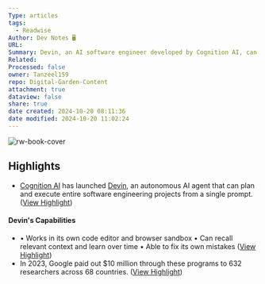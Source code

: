 ```yaml
---
Type: articles
tags:
  - Readwise
Author: Dev Notes 🖥️
URL: 
Summary: Devin, an AI software engineer developed by Cognition AI, can plan and execute software projects independently, outperforming other AI models. It works in its own code editor and browser sandbox, learns over time, and can fix its own mistakes. While not meant to replace human engineers, Devin serves as an "AI teammate" to automate tasks and enhance workflows. Discord is launching an Embedded App SDK to allow developers to create apps and games embedded within its interface, aiming to evolve into a premier platform for app development and distribution. Google paid out $10 million in bug bounties to security researchers in 2023, focusing on Android and Chrome vulnerabilities, and expanding to include generative AI security risks.
Related: 
Processed: false
owner: Tanzeel159
repo: Digital-Garden-Content
attachment: true
dataview: false
share: true
date created: 2024-10-20 08:11:36
date modified: 2024-10-20 11:02:24
---
```

![rw-book-cover](https://readwise-assets.s3.amazonaws.com/static/images/article4.6bc1851654a0.png)

## Highlights
- [Cognition AI](https://link.mail.beehiiv.com/ss/c/u001.DXDmAvSPleeMKuzk064JRRlyPiJsrbWAFsyC3Id9EO9T9qW7NwROp0ca2y5Zw9ENvYgfxKNPW7377nikTIdi9K5uZAQ1P4OC71a5Mpp3VFXjga8EqVtpFHzk4UFy6YsgiCWYA09Ds1eBkKNJEzAnJSyy7Tf-wixhD4rm5VTpGBs7UlyifK4S91d1SFnOD_nwOE3pu-yqHGkaOsNhg-7iF0bWQLcJA_BazFeXCDkZlNg/44o/rb5lhtanT9OfvoSmdCh86g/h6/h001.hEbXlu6GEK8xIYzxog0kKYsfp-Ul7DIQxCIZUP4Bpcc) has launched [Devin](https://link.mail.beehiiv.com/ss/c/u001.DXDmAvSPleeMKuzk064JRaKdRG4J5HJmV_X0HXxNH368XDIpqvN4TseNfNkO9VgIlXEsnLfnL5IffjxzN-4C0gkY0sCgEGLdfuPMl0ZMxDY9xjJIJGo3Rd6bKtHyKfAPky_GjI9Rjay7bhMYqD0OLJdgSma8XPFtWv-_vysReeE0O8oEU6hj7WPQg6prbYIwpSYj-lL0ZzcWDMJG4jZ8Vg/44o/rb5lhtanT9OfvoSmdCh86g/h7/h001.po1wIIUXdKLj7sNCJTrovQxcZQcw0_-LyFyPi4vYAb0), an autonomous AI agent that can plan and execute entire software engineering projects from a single prompt. ([View Highlight](https://read.readwise.io/read/01hs3gs08kd2rx4b0j02xxmapb))
#### Devin's Capabilities
- • Works in its own code editor and browser sandbox
  • Can recall relevant context and learn over time
  • Able to fix its own mistakes ([View Highlight](https://read.readwise.io/read/01hs3gsnyvpf5syg48x7gf4pfp))
- In 2023, Google paid out $10 million through these programs to 632 researchers across 68 countries. ([View Highlight](https://read.readwise.io/read/01hs3gw7s39y5kyb0qf908q3h1))
